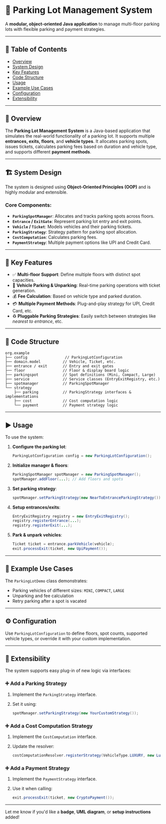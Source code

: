 # 🚗 Parking Lot Management System

A **modular, object-oriented Java application** to manage multi-floor parking lots with flexible parking and payment strategies.

---

## 📑 Table of Contents

* [Overview](#overview)
* [System Design](#system-design)
* [Key Features](#key-features)
* [Code Structure](#code-structure)
* [Usage](#usage)
* [Example Use Cases](#example-use-cases)
* [Configuration](#configuration)
* [Extensibility](#extensibility)

---

## 🧾 Overview

The **Parking Lot Management System** is a Java-based application that simulates the real-world functionality of a parking lot. It supports multiple **entrances, exits, floors**, and **vehicle types**. It allocates parking spots, issues tickets, calculates parking fees based on duration and vehicle type, and supports different **payment methods**.

---

## 🏗️ System Design

The system is designed using **Object-Oriented Principles (OOP)** and is highly modular and extensible.

### Core Components:

* **`ParkingSpotManager`**: Allocates and tracks parking spots across floors.
* **`Entrance` / `ExitGate`**: Represent parking lot entry and exit points.
* **`Vehicle` / `Ticket`**: Models vehicles and their parking tickets.
* **`ParkingStrategy`**: Strategy pattern for parking spot allocation.
* **`CostComputation`**: Calculates parking fees.
* **`PaymentStrategy`**: Multiple payment options like UPI and Credit Card.

---

## 🌟 Key Features

* ✅ **Multi-floor Support**: Define multiple floors with distinct spot capacities.
* 🚙 **Vehicle Parking & Unparking**: Real-time parking operations with ticket generation.
* 💰 **Fee Calculation**: Based on vehicle type and parked duration.
* 💳 **Multiple Payment Methods**: Plug-and-play strategy for UPI, Credit Card, etc.
* ♻️ **Pluggable Parking Strategies**: Easily switch between strategies like *nearest to entrance*, etc.

---

## 📁 Code Structure

```
org.example
├── config                 // ParkingLotConfiguration
├── domain.model          // Vehicle, Ticket, etc.
├── entrance / exit       // Entry and exit gates
├── floor                 // Floor & display board logic
├── parkingspot           // Spot definitions (Mini, Compact, Large)
├── service               // Service classes (EntryExitRegistry, etc.)
├── spotmanager           // ParkingSpotManager
└── strategy
    ├── parking           // ParkingStrategy interfaces & implementations
    ├── cost              // Cost computation logic
    └── payment           // Payment strategy logic
```

---

## ▶️ Usage

To use the system:

1. **Configure the parking lot**:

   ```java
   ParkingLotConfiguration config = new ParkingLotConfiguration();

   ```

2. **Initialize manager & floors**:

   ```java
   ParkingSpotManager spotManager = new ParkingSpotManager();
   spotManager.addFloor(...); // Add floors and spots
   ```

3. **Set parking strategy**:

   ```java
   spotManager.setParkingStrategy(new NearToEntranceParkingStrategy());
   ```

4. **Setup entrances/exits**:

   ```java
   EntryExitRegistry registry = new EntryExitRegistry();
   registry.registerEntrance(...);
   registry.registerExit(...);
   ```

5. **Park & unpark vehicles**:

   ```java
   Ticket ticket = entrance.parkVehicle(vehicle);
   exit.processExit(ticket, new UpiPayment());
   ```

---

## 🧪 Example Use Cases

The `ParkingLotDemo` class demonstrates:

* Parking vehicles of different sizes: `MINI`, `COMPACT`, `LARGE`
* Unparking and fee calculation
* Retry parking after a spot is vacated

---

## ⚙️ Configuration

Use `ParkingLotConfiguration` to define floors, spot counts, supported vehicle types, or override it with your custom implementation.

---

## 🧩 Extensibility

The system supports easy plug-in of new logic via interfaces:

### ➕ Add a Parking Strategy

1. Implement the `ParkingStrategy` interface.
2. Set it using:

   ```java
   spotManager.setParkingStrategy(new YourCustomStrategy());
   ```

### ➕ Add a Cost Computation Strategy

1. Implement the `CostComputation` interface.
2. Update the resolver:

   ```java
   costComputationResolver.registerStrategy(VehicleType.LUXURY, new LuxuryCostComputation());
   ```

### ➕ Add a Payment Strategy

1. Implement the `PaymentStrategy` interface.
2. Use it when calling:

   ```java
   exit.processExit(ticket, new CryptoPayment());
   ```

---

Let me know if you'd like a **badge**, **UML diagram**, or **setup instructions** added!
